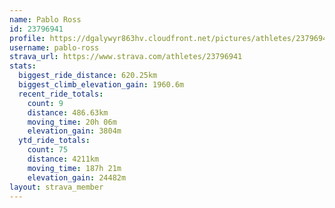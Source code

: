 ```yaml
---
name: Pablo Ross
id: 23796941
profile: https://dgalywyr863hv.cloudfront.net/pictures/athletes/23796941/14615399/1/large.jpg
username: pablo-ross
strava_url: https://www.strava.com/athletes/23796941
stats:
  biggest_ride_distance: 620.25km
  biggest_climb_elevation_gain: 1960.6m
  recent_ride_totals:
    count: 9
    distance: 486.63km
    moving_time: 20h 06m
    elevation_gain: 3804m
  ytd_ride_totals:
    count: 75
    distance: 4211km
    moving_time: 187h 21m
    elevation_gain: 24482m
layout: strava_member
--- 
```

